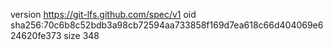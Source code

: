 version https://git-lfs.github.com/spec/v1
oid sha256:70c6b8c52bdb3a98cb72594aa733858f169d7ea618c66d404069e624620fe373
size 348
